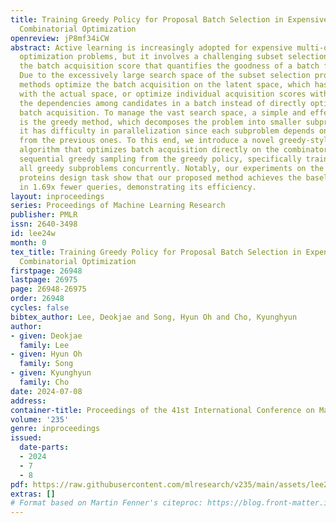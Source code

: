 ```yaml
---
title: Training Greedy Policy for Proposal Batch Selection in Expensive Multi-Objective
  Combinatorial Optimization
openreview: jP8mf34iCW
abstract: Active learning is increasingly adopted for expensive multi-objective combinatorial
  optimization problems, but it involves a challenging subset selection problem, optimizing
  the batch acquisition score that quantifies the goodness of a batch for evaluation.
  Due to the excessively large search space of the subset selection problem, prior
  methods optimize the batch acquisition on the latent space, which has discrepancies
  with the actual space, or optimize individual acquisition scores without considering
  the dependencies among candidates in a batch instead of directly optimizing the
  batch acquisition. To manage the vast search space, a simple and effective approach
  is the greedy method, which decomposes the problem into smaller subproblems, yet
  it has difficulty in parallelization since each subproblem depends on the outcome
  from the previous ones. To this end, we introduce a novel greedy-style subset selection
  algorithm that optimizes batch acquisition directly on the combinatorial space by
  sequential greedy sampling from the greedy policy, specifically trained to address
  all greedy subproblems concurrently. Notably, our experiments on the red fluorescent
  proteins design task show that our proposed method achieves the baseline performance
  in 1.69x fewer queries, demonstrating its efficiency.
layout: inproceedings
series: Proceedings of Machine Learning Research
publisher: PMLR
issn: 2640-3498
id: lee24w
month: 0
tex_title: Training Greedy Policy for Proposal Batch Selection in Expensive Multi-Objective
  Combinatorial Optimization
firstpage: 26948
lastpage: 26975
page: 26948-26975
order: 26948
cycles: false
bibtex_author: Lee, Deokjae and Song, Hyun Oh and Cho, Kyunghyun
author:
- given: Deokjae
  family: Lee
- given: Hyun Oh
  family: Song
- given: Kyunghyun
  family: Cho
date: 2024-07-08
address:
container-title: Proceedings of the 41st International Conference on Machine Learning
volume: '235'
genre: inproceedings
issued:
  date-parts:
  - 2024
  - 7
  - 8
pdf: https://raw.githubusercontent.com/mlresearch/v235/main/assets/lee24w/lee24w.pdf
extras: []
# Format based on Martin Fenner's citeproc: https://blog.front-matter.io/posts/citeproc-yaml-for-bibliographies/
---
```

